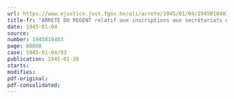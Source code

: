 ```yaml
---
url: https://www.ejustice.just.fgov.be/eli/arrete/1945/01/04/1945010403/justel
title-fr: "ARRETE DU REGENT relatif aux inscriptions aux secrétariats des conseils professionnels, créés en vertu de l'arrêté-loi du 16 novembre 1944, portant organisation provisoire de l'économie nationale"
date: 1945-01-04
source:
number: 1945010403
page: 88888
case: 1945-01-04/03
publication: 1945-01-26
starts:
modifies:
pdf-original:
pdf-consolidated:
---
```


